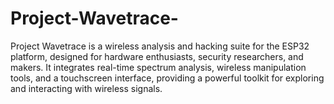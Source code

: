 # Project-Wavetrace-
Project Wavetrace is a wireless analysis and hacking suite for the ESP32 platform, designed for hardware enthusiasts, security researchers, and makers. It integrates real-time spectrum analysis, wireless manipulation tools, and a touchscreen interface, providing a powerful toolkit for exploring and interacting with wireless signals.
